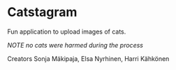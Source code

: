 # Catstagram

Fun application to upload images of cats.


*NOTE no cats were harmed during the process*

Creators Sonja Mäkipaja, Elsa Nyrhinen, Harri Kähkönen
